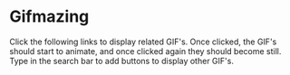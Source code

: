 # Gifmazing

Click the following links to display related GIF's. Once clicked, the GIF's should start to animate, and once clicked again they should become still. Type in the search bar to add buttons to display other GIF's. 
